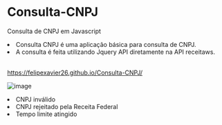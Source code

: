 # Consulta-CNPJ
Consulta de CNPJ em Javascript

<li>Consulta CNPJ é uma aplicação básica para consulta de CNPJ. </li>
<li>A consulta é feita utilizando Jquery API diretamente na API receitaws.</li> <br>

https://felipexavier26.github.io/Consulta-CNPJ/



![image](https://github.com/felipexavier26/Consulta-CNPJ/assets/103685054/a320a963-6bfa-4e6b-b451-fa7b82d85d47)


<li>CNPJ inválido</li>
<li>CNPJ rejeitado pela Receita Federal</li>
<li>Tempo limite atingido</li>

